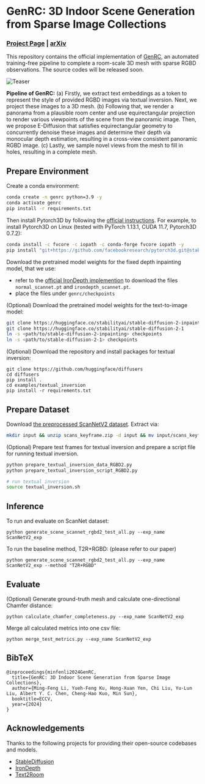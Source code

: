 # GenRC: 3D Indoor Scene Generation from Sparse Image Collections
### [Project Page](https://minfenli.github.io/GenRC/) | [arXiv](https://arxiv.org/abs/2407.12939)

This repository contains the official implementation of [GenRC](https://minfenli.github.io/GenRC/), an automated training-free pipeline to complete a room-scale 3D mesh with sparse RGBD observations. The source codes will be released soon.

![Teaser](https://minfenli.github.io/GenRC/images/pipeline.png "GenRC")

**Pipeline of GenRC:** (a) Firstly, we extract text embeddings as a token to represent the style of provided RGBD images via textual inversion. Next, we project these images to a 3D mesh. (b) Following that, we render a panorama from a plausible room center and use equirectangular projection to render various viewpoints of the scene from the panoramic image. Then, we propose E-Diffusion that satisfies equirectangular geometry to concurrently denoise these images and determine their depth via monocular depth estimation, resulting in a cross-view consistent panoramic RGBD image. (c) Lastly, we sample novel views from the mesh to fill in holes, resulting in a complete mesh.

## Prepare Environment

Create a conda environment:

```bash
conda create -n genrc python=3.9 -y
conda activate genrc
pip install -r requirements.txt
```

Then install Pytorch3D by following the [official instructions](https://github.com/facebookresearch/pytorch3d/blob/main/INSTALL.md).
For example, to install Pytorch3D on Linux (tested with PyTorch 1.13.1, CUDA 11.7, Pytorch3D 0.7.2):

```bash
conda install -c fvcore -c iopath -c conda-forge fvcore iopath -y
pip install "git+https://github.com/facebookresearch/pytorch3d.git@stable"
```

Download the pretrained model weights for the fixed depth inpainting model, that we use:

- refer to the [official IronDepth implemention](https://github.com/baegwangbin/IronDepth) to download the files ```normal_scannet.pt``` and ```irondepth_scannet.pt```.
- place the files under ```genrc/checkpoints```

(Optional) Download the pretrained model weights for the text-to-image model:

```bash
git clone https://huggingface.co/stabilityai/stable-diffusion-2-inpainting
git clone https://huggingface.co/stabilityai/stable-diffusion-2-1
ln -s <path/to/stable-diffusion-2-inpainting> checkpoints
ln -s <path/to/stable-diffusion-2-1> checkpoints
```

(Optional) Download the repository and install packages for textual inversion:
```
git clone https://github.com/huggingface/diffusers
cd diffusers
pip install .
cd examples/textual_inversion
pip install -r requirements.txt
```

## Prepare Dataset

Download [the preprocessed ScanNetV2 dataset](https://drive.google.com/file/d/12MUFPsLxJakr5bnLO5XsyGQ4lEN9q2Wb/view?usp=share_link). Extract via:

```bash
mkdir input && unzip scans_keyframe.zip -d input && mv input/scans_keyframe input/ScanNetV2
```

(Optional) Prepare test frames for textual inversion and prepare a script file for running textual inversion.
```bash
python prepare_textual_inversion_data_RGBD2.py 
python prepare_textual_inversion_script_RGBD2.py 

# run textual inversion
source textual_inversion.sh
```

## Inference
To run and evaluate on ScanNet dataset:

```
python generate_scene_scannet_rgbd2_test_all.py --exp_name ScanNetV2_exp
```

To run the baseline method, T2R+RGBD: (please refer to our paper)

```
python generate_scene_scannet_rgbd2_test_all.py --exp_name ScanNetV2_exp --method "T2R+RGBD"
```


## Evaluate
(Optional) Generate ground-truth mesh and calculate one-directional Chamfer distance:

```
python calculate_chamfer_completeness.py --exp_name ScanNetV2_exp
```

Merge all calculated metrics into one csv file:

```
python merge_test_metrics.py --exp_name ScanNetV2_exp
```

## BibTeX
```
@inproceedings{minfenli2024GenRC,
  title={GenRC: 3D Indoor Scene Generation from Sparse Image Collections},
  author={Ming-Feng Li, Yueh-Feng Ku, Hong-Xuan Yen, Chi Liu, Yu-Lun Liu, Albert Y. C. Chen, Cheng-Hao Kuo, Min Sun},
  booktitle=ECCV,
  year={2024}
}
```


## Acknowledgements

Thanks to the following projects for providing their open-source codebases and models.

- [StableDiffusion](https://huggingface.co/stabilityai/stable-diffusion-2-inpainting)
- [IronDepth](https://github.com/baegwangbin/IronDepth)
- [Text2Room](https://github.com/lukasHoel/text2room)